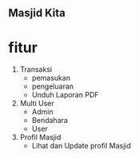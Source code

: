 ## Masjid Kita

# fitur
1. Transaksi
   - pemasukan
   - pengeluaran
   - Unduh Laporan PDF
2. Multi User
   - Admin
   - Bendahara
   - User
3. Profil Masjid
   - Lihat dan Update profil Masjid

